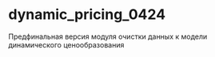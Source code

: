 # dynamic_pricing_0424
Предфинальная версия модуля очистки данных к модели динамического ценообразования
